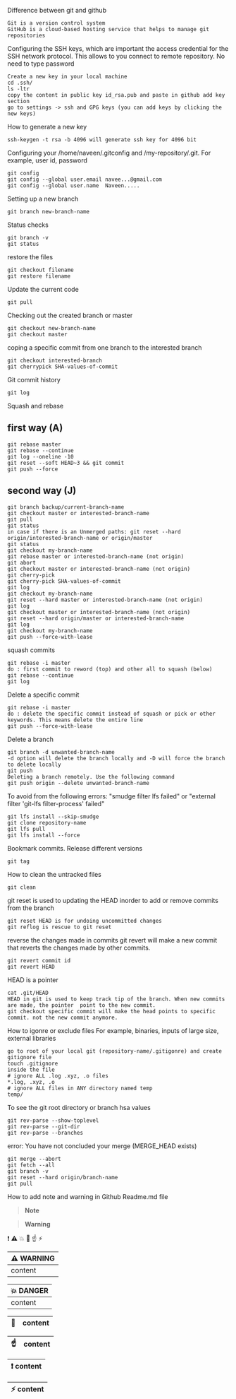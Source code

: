 Difference between git and github
```
Git is a version control system
GitHub is a cloud-based hosting service that helps to manage git repositories
```
Configuring the SSH keys, which are important the access credential for the SSH network protocol. 
This allows to you connect to remote repository. No need to type password
```
Create a new key in your local machine
cd .ssh/
ls -ltr
copy the content in public key id_rsa.pub and paste in github add key section
go to settings -> ssh and GPG keys (you can add keys by clicking the new keys)
```
How to generate a new key
```
ssh-keygen -t rsa -b 4096 will generate ssh key for 4096 bit
```
Configuring your /home/naveen/.gitconfig and /my-repository/.git. For example, user id, password
```
git config
git config --global user.email navee...@gmail.com
git config --global user.name  Naveen.....
```
Setting up a new branch
```
git branch new-branch-name
```
Status checks
```
git branch -v
git status
```
restore the files
```
git checkout filename
git restore filename
```
Update the current code
```
git pull
```
Checking out the created branch or master
```
git checkout new-branch-name
git checkout master
```
coping a specific commit from one branch to the interested branch
```
git checkout interested-branch
git cherrypick SHA-values-of-commit
```
Git commit history
```
git log
```
Squash and rebase
## first way (A)
```
git rebase master
git rebase --continue
git log --oneline -10
git reset --soft HEAD~3 && git commit
git push --force
```
## second way (J)
```
git branch backup/current-branch-name
git checkout master or interested-branch-name
git pull
git status
in case if there is an Unmerged paths: git reset --hard origin/interested-branch-name or origin/master
git status
git checkout my-branch-name
git rebase master or interested-branch-name (not origin)
git abort
git checkout master or interested-branch-name (not origin)
git cherry-pick
git cherry-pick SHA-values-of-commit
git log
git checkout my-branch-name
git reset --hard master or interested-branch-name (not origin)
git log
git checkout master or interested-branch-name (not origin)
git reset --hard origin/master or interested-branch-name
git log
git checkout my-branch-name
git push --force-with-lease
```
squash commits
```
git rebase -i master
do : first commit to reword (top) and other all to squash (below)
git rebase --continue
git log
```
Delete a specific commit 
```
git rebase -i master
do : delete the specific commit instead of squash or pick or other keywords. This means delete the entire line
git push --force-with-lease
```
Delete a branch 
```
git branch -d unwanted-branch-name
-d option will delete the branch locally and -D will force the branch to delete locally
git push
Deleting a branch remotely. Use the following command
git push origin --delete unwanted-branch-name
```

To avoid from the following errors: "smudge filter lfs failed" or "external filter 'git-lfs filter-process' failed"
```
git lfs install --skip-smudge
git clone repository-name
git lfs pull
git lfs install --force
```
Bookmark commits. Release different versions
```
git tag
```
How to clean the untracked files
```
git clean
```
git reset is used to updating the HEAD inorder to add or remove commits from the branch
```
git reset HEAD is for undoing uncommitted changes
git reflog is rescue to git reset
```
reverse the changes made in commits
git revert will make a new commit that reverts the changes made by other commits.
```
git revert commit id
git revert HEAD
```
HEAD is a pointer
```
cat .git/HEAD
HEAD in git is used to keep track tip of the branch. When new commits are made, the pointer  point to the new commit.
git checkout specific commit will make the head points to specific commit. not the new commit anymore. 
```
How to igonre or exclude files For example, binaries, inputs of large size, external libraries 
```
go to root of your local git (repository-name/.gitigonre) and create gitignore file
touch .gitignore
inside the file
# ignore ALL .log .xyz, .o files
*.log, .xyz, .o
# ignore ALL files in ANY directory named temp
temp/
```
To see the git root directory or branch hsa values 
```
git rev-parse --show-toplevel
git rev-parse --git-dir
git rev-parse --branches
```
error: You have not concluded your merge (MERGE_HEAD exists)
```
git merge --abort
git fetch --all
git branch -v
git reset --hard origin/branch-name
git pull
```
How to add note and warning in Github Readme.md file 

> __Note__  

> __Warning__
 
:exclamation:  :warning:  :boom: :memo: :point_up: :zap: 

| :warning: WARNING          |
|:---------------------------|
| content   |

| :boom: DANGER              |
|:---------------------------|
| content |

| :memo:        | content       |
|---------------|:------------------------|

| :point_up:    | content |
|---------------|:------------------------|

| :exclamation:  content   |
|-----------------------------------------|

| :zap:        content   |
|-----------------------------------------|


